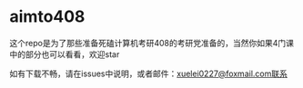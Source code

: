 # aimto408
这个repo是为了那些准备死磕计算机考研408的考研党准备的，当然你如果4门课中的部分也可以看看，欢迎star



如有下载不畅，请在issues中说明，或者邮件：xuelei0227@foxmail.com联系
